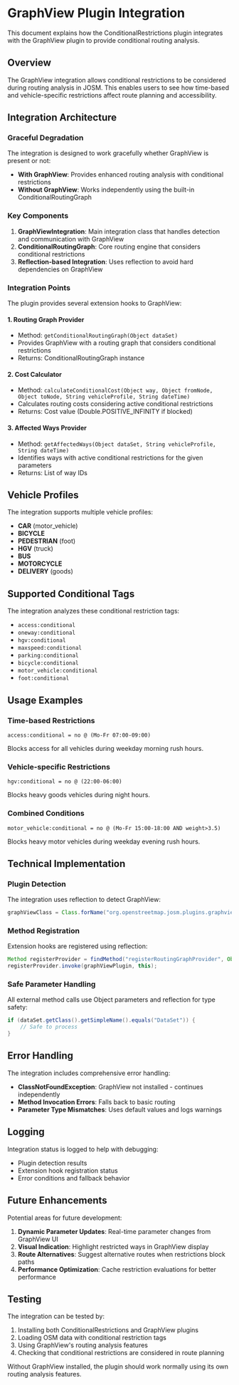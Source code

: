 # GraphView Plugin Integration

This document explains how the ConditionalRestrictions plugin integrates with the GraphView plugin to provide conditional routing analysis.

## Overview

The GraphView integration allows conditional restrictions to be considered during routing analysis in JOSM. This enables users to see how time-based and vehicle-specific restrictions affect route planning and accessibility.

## Integration Architecture

### Graceful Degradation
The integration is designed to work gracefully whether GraphView is present or not:

- **With GraphView**: Provides enhanced routing analysis with conditional restrictions
- **Without GraphView**: Works independently using the built-in ConditionalRoutingGraph

### Key Components

1. **GraphViewIntegration**: Main integration class that handles detection and communication with GraphView
2. **ConditionalRoutingGraph**: Core routing engine that considers conditional restrictions
3. **Reflection-based Integration**: Uses reflection to avoid hard dependencies on GraphView

### Integration Points

The plugin provides several extension hooks to GraphView:

#### 1. Routing Graph Provider
- Method: `getConditionalRoutingGraph(Object dataSet)`
- Provides GraphView with a routing graph that considers conditional restrictions
- Returns: ConditionalRoutingGraph instance

#### 2. Cost Calculator
- Method: `calculateConditionalCost(Object way, Object fromNode, Object toNode, String vehicleProfile, String dateTime)`
- Calculates routing costs considering active conditional restrictions
- Returns: Cost value (Double.POSITIVE_INFINITY if blocked)

#### 3. Affected Ways Provider
- Method: `getAffectedWays(Object dataSet, String vehicleProfile, String dateTime)`
- Identifies ways with active conditional restrictions for the given parameters
- Returns: List of way IDs

## Vehicle Profiles

The integration supports multiple vehicle profiles:

- **CAR** (motor_vehicle)
- **BICYCLE** 
- **PEDESTRIAN** (foot)
- **HGV** (truck)
- **BUS**
- **MOTORCYCLE**
- **DELIVERY** (goods)

## Supported Conditional Tags

The integration analyzes these conditional restriction tags:

- `access:conditional`
- `oneway:conditional`
- `hgv:conditional`
- `maxspeed:conditional`
- `parking:conditional`
- `bicycle:conditional`
- `motor_vehicle:conditional`
- `foot:conditional`

## Usage Examples

### Time-based Restrictions
```
access:conditional = no @ (Mo-Fr 07:00-09:00)
```
Blocks access for all vehicles during weekday morning rush hours.

### Vehicle-specific Restrictions
```
hgv:conditional = no @ (22:00-06:00)
```
Blocks heavy goods vehicles during night hours.

### Combined Conditions
```
motor_vehicle:conditional = no @ (Mo-Fr 15:00-18:00 AND weight>3.5)
```
Blocks heavy motor vehicles during weekday evening rush hours.

## Technical Implementation

### Plugin Detection
The integration uses reflection to detect GraphView:

```java
graphViewClass = Class.forName("org.openstreetmap.josm.plugins.graphview.core.GraphViewPlugin");
```

### Method Registration
Extension hooks are registered using reflection:

```java
Method registerProvider = findMethod("registerRoutingGraphProvider", Object.class);
registerProvider.invoke(graphViewPlugin, this);
```

### Safe Parameter Handling
All external method calls use Object parameters and reflection for type safety:

```java
if (dataSet.getClass().getSimpleName().equals("DataSet")) {
    // Safe to process
}
```

## Error Handling

The integration includes comprehensive error handling:

- **ClassNotFoundException**: GraphView not installed - continues independently
- **Method Invocation Errors**: Falls back to basic routing
- **Parameter Type Mismatches**: Uses default values and logs warnings

## Logging

Integration status is logged to help with debugging:

- Plugin detection results
- Extension hook registration status
- Error conditions and fallback behavior

## Future Enhancements

Potential areas for future development:

1. **Dynamic Parameter Updates**: Real-time parameter changes from GraphView UI
2. **Visual Indication**: Highlight restricted ways in GraphView display
3. **Route Alternatives**: Suggest alternative routes when restrictions block paths
4. **Performance Optimization**: Cache restriction evaluations for better performance

## Testing

The integration can be tested by:

1. Installing both ConditionalRestrictions and GraphView plugins
2. Loading OSM data with conditional restriction tags
3. Using GraphView's routing analysis features
4. Checking that conditional restrictions are considered in route planning

Without GraphView installed, the plugin should work normally using its own routing analysis features.